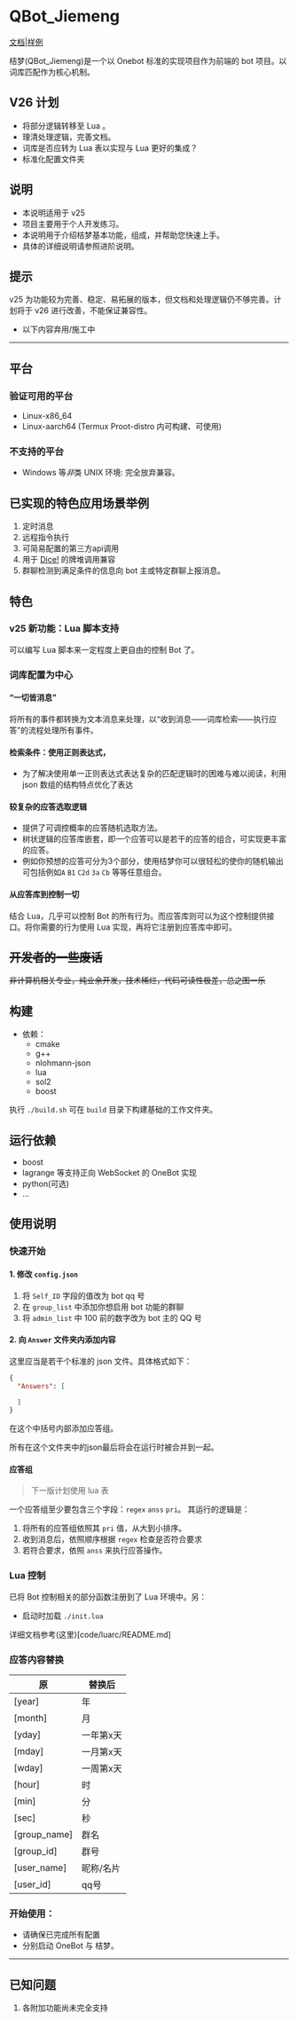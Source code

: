 # QBot_Jiemeng

[文档](https://vescrity.github.io/Jiemeng_Doc)|[样例](https://vescrity.github.io/Jiemeng_Example)

桔梦(QBot_Jiemeng)是一个以 Onebot 标准的实现项目作为前端的 bot 项目。以词库匹配作为核心机制。

## V26 计划

- 将部分逻辑转移至 Lua 。
- 理清处理逻辑，完善文档。
- 词库是否应转为 Lua 表以实现与 Lua 更好的集成？
- 标准化配置文件夹

## 说明

- 本说明适用于 v25
- 项目主要用于个人开发练习。
- 本说明用于介绍桔梦基本功能，组成，并帮助您快速上手。
- 具体的详细说明请参照进阶说明。

## 提示

v25 为功能较为完善、稳定、易拓展的版本，但文档和处理逻辑仍不够完善。计划将于 v26 进行改善，不能保证兼容性。


- 以下内容弃用/施工中

---

## 平台

### 验证可用的平台

- Linux-x86_64
- Linux-aarch64 (Termux Proot-distro 内可构建、可使用)

### 不支持的平台

- Windows 等*非*类 UNIX 环境: 完全放弃兼容。

## 已实现的特色应用场景举例

1. 定时消息
2. 远程指令执行
3. 可简易配置的第三方api调用
4. 用于 [Dice!](https://github.com/Dice-Developer-Team/Dice) 的牌堆调用兼容
5. 群聊检测到满足条件的信息向 bot 主或特定群聊上报消息。


## 特色

### v25 新功能：Lua 脚本支持

可以编写 Lua 脚本来一定程度上更自由的控制 Bot 了。

### 词库配置为中心

#### “一切皆消息”

将所有的事件都转换为文本消息来处理，以“收到消息——词库检索——执行应答”的流程处理所有事件。

#### 检索条件：使用正则表达式，

- 为了解决使用单一正则表达式表达复杂的匹配逻辑时的困难与难以阅读，利用 json 数组的结构特点优化了表达

#### 较复杂的应答选取逻辑

- 提供了可调控概率的应答随机选取方法。
- 树状逻辑的应答库嵌套，即一个应答可以是若干的应答的组合，可实现更丰富的应答。
- 例如你预想的应答可分为3个部分，使用桔梦你可以很轻松的使你的随机输出可包括例如`A` `B1` `C2d` `3a` `Cb` 等等任意组合。

#### 从应答库到控制一切

结合 Lua，几乎可以控制 Bot 的所有行为。而应答库则可以为这个控制提供接口。将你需要的行为使用 Lua 实现，再将它注册到应答库中即可。


## ~~开发者的一些废话~~

~~非计算机相关专业，纯业余开发，技术稀烂，代码可读性极差，总之图一乐~~

## 构建

- 依赖：
  - cmake
  - g++
  - nlohmann-json
  - lua
  - sol2
  - boost


执行 `./build.sh` 可在 `build` 目录下构建基础的工作文件夹。


## 运行依赖

- boost
- lagrange 等支持正向 WebSocket 的 OneBot 实现
- python(可选)
- ...



## 使用说明

### 快速开始

#### 1. 修改 `config.json`

1. 将 `Self_ID` 字段的值改为 bot qq 号
2. 在 `group_list` 中添加你想启用 bot 功能的群聊
3. 将 `admin_list` 中 100 前的数字改为 bot 主的 QQ 号

#### 2. 向 `Answer` 文件夹内添加内容

这里应当是若干个标准的 json 文件。具体格式如下：

```json
{
  "Answers": [

  ]
}
```
在这个中括号内部添加应答组。

所有在这个文件夹中的json最后将会在运行时被合并到一起。

#### 应答组

> 下一版计划使用 lua 表

一个应答组至少要包含三个字段：`regex` `anss` `pri`。
其运行的逻辑是：
1. 将所有的应答组依照其 `pri` 值，从大到小排序。
2. 收到消息后，依照顺序根据 `regex` 检查是否符合要求
3. 若符合要求，依照 `anss` 来执行应答操作。


### Lua 控制

已将 Bot 控制相关的部分函数注册到了 Lua 环境中。另：
- 启动时加载 `./init.lua`


详细文档参考(这里)[code/luarc/README.md]

### 应答内容替换

| 原           | 替换后    |
| ------------ | --------- |
| [year]       | 年        |
| [month]      | 月        |
| [yday]       | 一年第x天 |
| [mday]       | 一月第x天 |
| [wday]       | 一周第x天 |
| [hour]       | 时        |
| [min]        | 分        |
| [sec]        | 秒        |
| [group_name] | 群名      |
| [group_id]   | 群号      |
| [user_name]  | 昵称/名片 |
| [user_id]    | qq号      |


### 开始使用：

- 请确保已完成所有配置
- 分别启动 OneBot 与 桔梦。

---

## 已知问题

1. 各附加功能尚未完全支持

